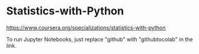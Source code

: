 # Statistics-with-Python

https://www.coursera.org/specializations/statistics-with-python

To run Jupyter Notebooks, just replace "github" with "githubtocolab" in the link.
